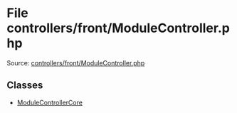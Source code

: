 File controllers/front/ModuleController.php
=========

Source: [controllers/front/ModuleController.php](https://github.com/PrestaShop/PrestaShop/blob/1.5.0.3/controllers/front/ModuleController.php)


Classes
-------

* [ModuleControllerCore](class.ModuleControllerCore.md)

